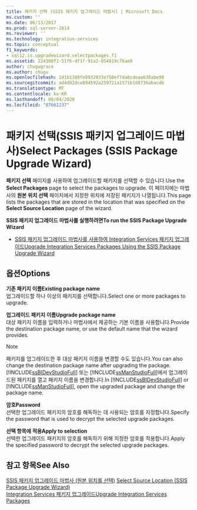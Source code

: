 ```yaml
---
title: 패키지 선택 (SSIS 패키지 업그레이드 마법사) | Microsoft Docs
ms.custom: ''
ms.date: 06/13/2017
ms.prod: sql-server-2014
ms.reviewer: ''
ms.technology: integration-services
ms.topic: conceptual
f1_keywords:
- sql12.is.upgradewizard.selectpackages.f1
ms.assetid: 224100f1-51f6-4f1f-91a2-054819c76ae8
author: chugugrace
ms.author: chugu
ms.openlocfilehash: 1d1b1380fe8932033e750ef7da8cdeaa630abe98
ms.sourcegitcommit: ad4d92dce894592a259721a1571b1d8736abacdb
ms.translationtype: MT
ms.contentlocale: ko-KR
ms.lasthandoff: 08/04/2020
ms.locfileid: "87661237"
---
```

# <a name="select-packages-ssis-package-upgrade-wizard"></a><span data-ttu-id="07eee-102">패키지 선택(SSIS 패키지 업그레이드 마법사)</span><span class="sxs-lookup"><span data-stu-id="07eee-102">Select Packages (SSIS Package Upgrade Wizard)</span></span>
  <span data-ttu-id="07eee-103">**패키지 선택** 페이지를 사용하여 업그레이드할 패키지를 선택할 수 있습니다.</span><span class="sxs-lookup"><span data-stu-id="07eee-103">Use the **Select Packages** page to select the packages to upgrade.</span></span> <span data-ttu-id="07eee-104">이 페이지에는 마법사의 **원본 위치 선택** 페이지에서 지정한 위치에 저장된 패키지가 나열됩니다.</span><span class="sxs-lookup"><span data-stu-id="07eee-104">This page lists the packages that are stored in the location that was specified on the **Select Source Location** page of the wizard.</span></span>  
  
 <span data-ttu-id="07eee-105">**SSIS 패키지 업그레이드 마법사를 실행하려면**</span><span class="sxs-lookup"><span data-stu-id="07eee-105">**To run the SSIS Package Upgrade Wizard**</span></span>  
  
-   [<span data-ttu-id="07eee-106">SSIS 패키지 업그레이드 마법사를 사용하여 Integration Services 패키지 업그레이드</span><span class="sxs-lookup"><span data-stu-id="07eee-106">Upgrade Integration Services Packages Using the SSIS Package Upgrade Wizard</span></span>](install-windows/upgrade-integration-services-packages-using-the-ssis-package-upgrade-wizard.md)  
  
## <a name="options"></a><span data-ttu-id="07eee-107">옵션</span><span class="sxs-lookup"><span data-stu-id="07eee-107">Options</span></span>  
 <span data-ttu-id="07eee-108">**기존 패키지 이름**</span><span class="sxs-lookup"><span data-stu-id="07eee-108">**Existing package name**</span></span>  
 <span data-ttu-id="07eee-109">업그레이드할 하나 이상의 패키지를 선택합니다.</span><span class="sxs-lookup"><span data-stu-id="07eee-109">Select one or more packages to upgrade.</span></span>  
  
 <span data-ttu-id="07eee-110">**업그레이드 패키지 이름**</span><span class="sxs-lookup"><span data-stu-id="07eee-110">**Upgrade package name**</span></span>  
 <span data-ttu-id="07eee-111">대상 패키지 이름을 입력하거나 마법사에서 제공하는 기본 이름을 사용합니다.</span><span class="sxs-lookup"><span data-stu-id="07eee-111">Provide the destination package name, or use the default name that the wizard provides.</span></span>  
  
> [!NOTE]  
>  <span data-ttu-id="07eee-112">패키지를 업그레이드한 후 대상 패키지 이름을 변경할 수도 있습니다.</span><span class="sxs-lookup"><span data-stu-id="07eee-112">You can also change the destination package name after upgrading the package.</span></span> <span data-ttu-id="07eee-113">[!INCLUDE[ssBIDevStudioFull](../includes/ssbidevstudiofull-md.md)] 또는 [!INCLUDE[ssManStudioFull](../includes/ssmanstudiofull-md.md)]에서 업그레이드된 패키지를 열고 패키지 이름을 변경합니다.</span><span class="sxs-lookup"><span data-stu-id="07eee-113">In [!INCLUDE[ssBIDevStudioFull](../includes/ssbidevstudiofull-md.md)] or [!INCLUDE[ssManStudioFull](../includes/ssmanstudiofull-md.md)], open the upgraded package and change the package name.</span></span>  
  
 <span data-ttu-id="07eee-114">**암호**</span><span class="sxs-lookup"><span data-stu-id="07eee-114">**Password**</span></span>  
 <span data-ttu-id="07eee-115">선택한 업그레이드 패키지의 암호를 해독하는 데 사용되는 암호를 지정합니다.</span><span class="sxs-lookup"><span data-stu-id="07eee-115">Specify the password that is used to decrypt the selected upgrade packages.</span></span>  
  
 <span data-ttu-id="07eee-116">**선택 항목에 적용**</span><span class="sxs-lookup"><span data-stu-id="07eee-116">**Apply to selection**</span></span>  
 <span data-ttu-id="07eee-117">선택한 업그레이드 패키지의 암호를 해독하기 위해 지정한 암호를 적용합니다.</span><span class="sxs-lookup"><span data-stu-id="07eee-117">Apply the specified password to decrypt the selected upgrade packages.</span></span>  
  
## <a name="see-also"></a><span data-ttu-id="07eee-118">참고 항목</span><span class="sxs-lookup"><span data-stu-id="07eee-118">See Also</span></span>  
 <span data-ttu-id="07eee-119">[SSIS 패키지 업그레이드 마법사 &#40;원본 위치를 선택&#41;](../../2014/integration-services/select-source-location-ssis-package-upgrade-wizard.md) </span><span class="sxs-lookup"><span data-stu-id="07eee-119">[Select Source Location &#40;SSIS Package Upgrade Wizard&#41;](../../2014/integration-services/select-source-location-ssis-package-upgrade-wizard.md) </span></span>  
 [<span data-ttu-id="07eee-120">Integration Services 패키지 업그레이드</span><span class="sxs-lookup"><span data-stu-id="07eee-120">Upgrade Integration Services Packages</span></span>](install-windows/upgrade-integration-services-packages.md)  
  
  

